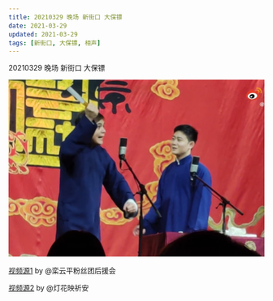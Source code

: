 ```yaml
---
title: 20210329 晚场 新街口 大保镖
date: 2021-03-29
updated: 2021-03-29
tags: [新街口, 大保镖, 相声] 
---
```

20210329 晚场 新街口 大保镖

![](https://raw.githubusercontent.com/rhenginium/image/main/20210405010142.png)

[视频源1](https://m.weibo.cn/detail/4620578924004561) by @栾云平粉丝团后援会

[视频源2](https://m.weibo.cn/detail/4620573152642993)  by @灯花映祈安